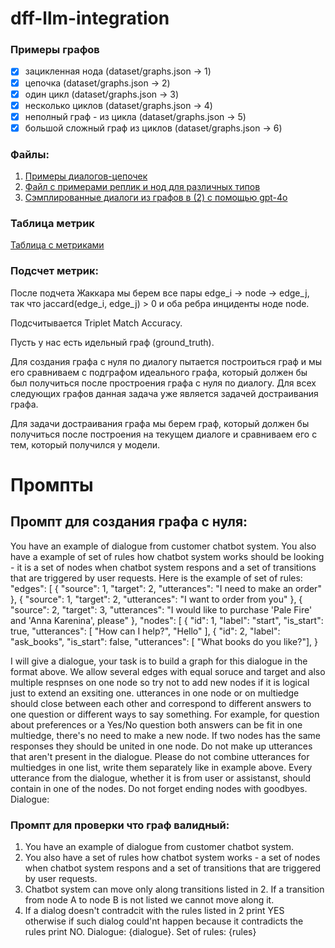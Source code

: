 # dff-llm-integration

### Примеры графов

  - [x]  зацикленная нода (dataset/graphs.json -> 1)
  - [x]  цепочка  (dataset/graphs.json -> 2)
  - [x]  один цикл  (dataset/graphs.json -> 3)
  - [x]  несколько циклов  (dataset/graphs.json -> 4)
  - [x]  неполный граф - из цикла (dataset/graphs.json -> 5)
  - [x]  большой сложный граф из циклов (dataset/graphs.json -> 6)

### Файлы:

1. [Примеры диалогов-цепочек](./examples_of_dialogues.json)
2. [Файл с примерами реплик и нод для различных типов](./dataset/graphs.json)
3. [Сэмплированные диалоги из графов в (2) с помощью gpt-4o](./dataset/dialogues.json)

### Таблица метрик 
[Таблица с метриками](./metrics.csv)

### Подсчет метрик:

После подчета Жаккара мы берем все пары edge_i -> node -> edge_j, так что jaccard(edge_i, edge_j) > 0 и оба ребра инциденты ноде node.

Подсчитывается Triplet Match Accuracy.

Пусть у нас есть идельный граф (ground_truth).

Для создания графа с нуля по диалогу пытается построиться граф и мы его сравниваем с подграфом идеального графа, который должен бы был получиться после простроения графа с нуля по диалогу. Для всех следующих графов данная задача уже является задачей достраивания графа.

Для задачи достраивания графа мы берем граф, который должен бы получиться после построения на текущем диалоге и сравниваем его с тем, который получился у модели.

# Промпты

## Промпт для создания графа с нуля: 

You have an example of dialogue from customer chatbot system. You also have a example of set of rules how chatbot system works should be looking - it is a set of nodes when chatbot system respons and a set of transitions that are triggered by user requests. 
Here is the example of set of rules: 
"edges": [ { "source": 1, "target": 2, "utterances": "I need to make an order" },
 { "source": 1, "target": 2, "utterances": "I want to order from you" }, 
{ "source": 2, "target": 3, "utterances": "I would like to purchase 'Pale Fire' and 'Anna Karenina', please" }, 
"nodes": [ { "id": 1, "label": "start", "is_start": true, "utterances": [ "How can I help?", "Hello" ], 
{ "id": 2, "label": "ask_books", "is_start": false, "utterances": [ "What books do you like?"], }

I will give a dialogue, your task is to build a graph for this dialogue in the format above. We allow several edges with equal soruce and target and also multiple respnses on one node so try not to add new nodes if it is logical just to extend an exsiting one. utterances in one node or on multiedge should close between each other and correspond to different answers to one question or different ways to say something.  For example, for question about preferences or a Yes/No question both answers can be fit in one multiedge, there's no need to make a new node.  If two nodes has the same responses they should be united in one node. Do not make up utterances that aren't present in the dialogue. Please do not combine utterances for multiedges in one list, write them separately like in example above. Every utterance from the dialogue, whether it is from user or assistanst, should contain in one of the nodes. Do not forget ending nodes with goodbyes. Dialogue: 



### Промпт для проверки что граф валидный:

1. You have an example of dialogue from customer chatbot system.
2. You also have a set of rules how chatbot system works - a set of nodes when chatbot system respons and a set of transitions that are triggered by user requests.
3. Chatbot system can move only along transitions listed in 2.  If a transition from node A to node B is not listed we cannot move along it.
4. If a dialog doesn't contradcit with the rules listed in 2 print YES otherwise if such dialog could'nt happen because it contradicts the rules print NO. Dialogue: {dialogue}. Set of rules: {rules}

